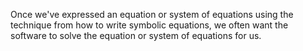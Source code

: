 
Once we've expressed an equation or system of equations using the technique
from how to write symbolic equations, we often want the software to solve the
equation or system of equations for us.

